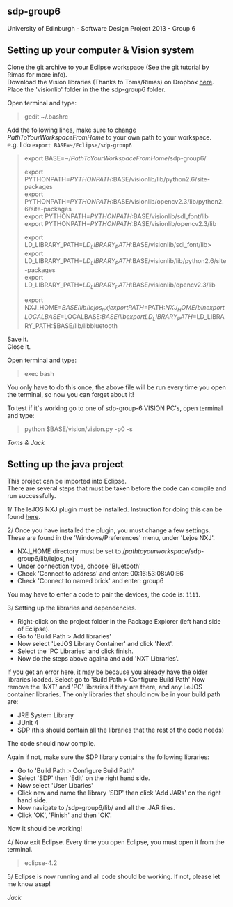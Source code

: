 sdp-group6
----------

University of Edinburgh - Software Design Project 2013 - Group 6


Setting up your computer & Vision system
----------------------------------------

Clone the git archive to your Eclipse workspace (See the git tutorial by Rimas for more info).  
Download the Vision libraries (Thanks to Toms/Rimas) on Dropbox [here](https://www.dropbox.com/s/zvfgl8weytgp33l/visionlib.zip "Vision Libraries").  
Place the 'visionlib' folder in the the sdp-group6 folder.

Open terminal and type:
> gedit ~/.bashrc

Add the following lines, make sure to change *PathToYourWorkspaceFromHome* to your own path to your workspace.  
e.g. I do `export BASE=~/Eclipse/sdp-group6`
	
>export BASE=~/*PathToYourWorkspaceFromHome*/sdp-group6/  
>
>export PYTHONPATH=$PYTHONPATH:$BASE/visionlib/lib/python2.6/site-packages  
>export PYTHONPATH=$PYTHONPATH:$BASE/visionlib/opencv2.3/lib/python2.6/site-packages  
>export PYTHONPATH=$PYTHONPATH:$BASE/visionlib/sdl_font/lib  
>export PYTHONPATH=$PYTHONPATH:$BASE/visionlib/opencv2.3/lib  
>
>export LD_LIBRARY_PATH=$LD_LIBRARY_PATH:$BASE/visionlib/sdl_font/lib>  
>export LD_LIBRARY_PATH=$LD_LIBRARY_PATH:$BASE/visionlib/lib/python2.6/site-packages  
>export LD_LIBRARY_PATH=$LD_LIBRARY_PATH:$BASE/visionlib/opencv2.3/lib  
>
>export NXJ_HOME=$BASE/lib/lejos_nxj  
>export PATH=$PATH:$NXJ_HOME/bin  
>export LOCALBASE=$LOCALBASE:$BASE/lib  
>export LD_LIBRARY_PATH=$LD_LIBRARY_PATH:$BASE/lib/libbluetooth  

Save it.  
Close it.

Open terminal and type:

> exec bash

You only have to do this once, the above file will be run every time you open the terminal, so now you can forget about it!

To test if it's working go to one of sdp-group-6 VISION PC's, open terminal and type:

> python $BASE/vision/vision.py -p0 -s

*Toms & Jack*

Setting up the java project
---------------------------

This project can be imported into Eclipse.  
There are several steps that must be taken before the code can compile and run successfully.

1/ The leJOS NXJ plugin must be installed. Instruction for doing this can be found [here](http://lejos.sourceforge.net/nxt/nxj/tutorial/Preliminaries/UsingEclipse.htm "Using Eclipse").

2/ Once you have installed the plugin, you must change a few settings.  
These are found in the 'Windows/Preferences' menu, under 'Lejos NXJ'. 
 
*  NXJ_HOME directory must be set to /*pathtoyourworkspace*/sdp-group6/lib/lejos_nxj
*  Under connection type, choose 'Bluetooth'
*  Check 'Connect to address' and enter: 00:16:53:08:A0:E6
*  Check 'Connect to named brick' and enter: group6

You may have to enter a code to pair the devices, the code is: `1111`.
	
3/ Setting up the libraries and dependencies.

* Right-click on the project folder in the Package Explorer (left hand side of Eclipse).
* Go to 'Build Path > Add libraries'	
* Now select 'LeJOS Library Container' and click 'Next'.
* Select the 'PC Libraries' and click finish.
* Now do the steps above againa and add 'NXT Libraries'.

If you get an error here, it may be because you already have the older libraries loaded.
Select go to 'Build Path > Configure Build Path'
Now remove the 'NXT' and 'PC' libraries if they are there, and any LeJOS container libraries.
The only libraries that should now be in your build path are:

* JRE System Library
* JUnit 4
* SDP (this should contain all the libraries that the rest of the code needs)

The code should now compile.

Again if not, make sure the SDP library contains the following libraries:

* Go to 'Build Path > Configure Build Path'
* Select 'SDP' then 'Edit' on the right hand side.
* Now select 'User Libaries'
* Click new and name the library 'SDP' then click 'Add JARs' on the right hand side.
* Now navigate to /sdp-group6/lib/ and all the .JAR files.
* Click 'OK', 'Finish' and then 'OK'.

Now it should be working!

4/
Now exit Eclipse.
Every time you open Eclipse, you must open it from the terminal.

> eclipse-4.2

5/ Eclipse is now running and all code should be working.
If not, please let me know asap!

*Jack*



